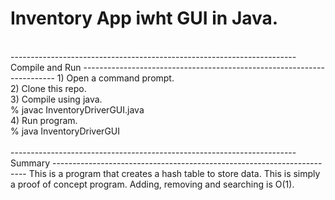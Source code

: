 # Inventory App iwht GUI in Java.
</br>
-----------------------------------------------------------------------
Compile and Run
-----------------------------------------------------------------------
1) Open a command prompt.</br>
2) Clone this repo.</br>
3) Compile using java.</br>
% javac InventoryDriverGUI.java</br>
4) Run program.</br>
% java InventoryDriverGUI</br>
</br>
-----------------------------------------------------------------------
Summary
-----------------------------------------------------------------------
This is a program that creates a hash table to store data. This is simply a proof of concept program. Adding, removing and searching is O(1).
